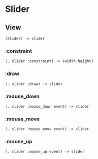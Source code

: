 # Slider

## View

```code
(Slider) -> slider
```

### :constraint

```code
(. slider :constraint) -> (width height)
```

### :draw

```code
(. slider :draw) -> slider
```

### :mouse_down

```code
(. slider :mouse_down event) -> slider
```

### :mouse_move

```code
(. slider :mouse_move event) -> slider
```

### :mouse_up

```code
(. slider :mouse_up event) -> slider
```


